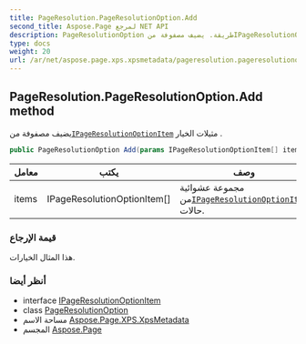 ```yaml
---
title: PageResolution.PageResolutionOption.Add
second_title: Aspose.Page لمرجع NET API
description: PageResolutionOption طريقة. يضيف مصفوفة منIPageResolutionOptionItem مثيلات الخيار .
type: docs
weight: 20
url: /ar/net/aspose.page.xps.xpsmetadata/pageresolution.pageresolutionoption/add/
---
```

## PageResolution.PageResolutionOption.Add method

يضيف مصفوفة من[`IPageResolutionOptionItem`](../../pageresolution.ipageresolutionoptionitem/) مثيلات الخيار .

```csharp
public PageResolutionOption Add(params IPageResolutionOptionItem[] items)
```

| معامل | يكتب | وصف |
| --- | --- | --- |
| items | IPageResolutionOptionItem[] | مجموعة عشوائية من[`IPageResolutionOptionItem`](../../pageresolution.ipageresolutionoptionitem/) حالات. |

### قيمة الإرجاع

هذا المثال الخيارات.

### أنظر أيضا

* interface [IPageResolutionOptionItem](../../pageresolution.ipageresolutionoptionitem/)
* class [PageResolutionOption](../)
* مساحة الاسم [Aspose.Page.XPS.XpsMetadata](../../pageresolution.pageresolutionoption/)
* المجسم [Aspose.Page](../../../)


